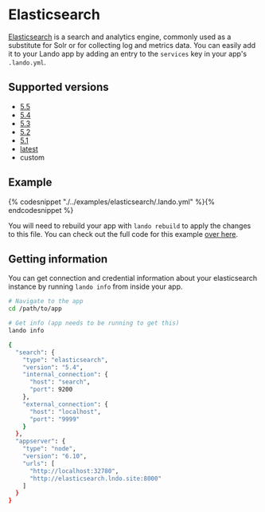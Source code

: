 Elasticsearch
=============

[Elasticsearch](https://www.elastic.co/products/elasticsearch) is a search and analytics engine, commonly used as a substitute for Solr or for collecting log and metrics data. You can easily add it to your Lando app by adding an entry to the `services` key in your app's `.lando.yml`.

Supported versions
------------------

*   [5.5](https://hub.docker.com/r/itzg/elasticsearch/)
*   [5.4](https://hub.docker.com/r/itzg/elasticsearch/)
*   [5.3](https://hub.docker.com/r/itzg/elasticsearch/)
*   [5.2](https://hub.docker.com/r/itzg/elasticsearch/)
*   [5.1](https://hub.docker.com/r/itzg/elasticsearch/)
*   [latest](https://hub.docker.com/r/itzg/elasticsearch/)
*   custom

Example
-------

{% codesnippet "./../examples/elasticsearch/.lando.yml" %}{% endcodesnippet %}

You will need to rebuild your app with `lando rebuild` to apply the changes to this file. You can check out the full code for this example [over here](https://github.com/kalabox/lando/tree/master/examples/elasticsearch).

Getting information
-------------------

You can get connection and credential information about your elasticsearch instance by running `lando info` from inside your app.

```bash
# Navigate to the app
cd /path/to/app

# Get info (app needs to be running to get this)
lando info

{
  "search": {
    "type": "elasticsearch",
    "version": "5.4",
    "internal_connection": {
      "host": "search",
      "port": 9200
    },
    "external_connection": {
      "host": "localhost",
      "port": "9999"
    }
  },
  "appserver": {
    "type": "node",
    "version": "6.10",
    "urls": [
      "http://localhost:32780",
      "http://elasticsearch.lndo.site:8000"
    ]
  }
}
```
